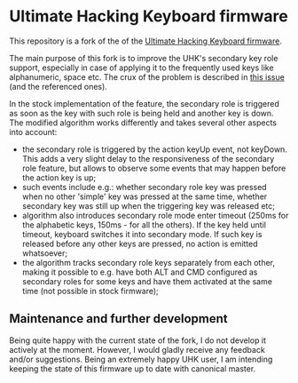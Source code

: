 # Ultimate Hacking Keyboard firmware

This repository is a fork of the  of the [Ultimate Hacking Keyboard firmware](https://github.com/UltimateHackingKeyboard/firmware).

The main purpose of this fork is to improve the UHK's secondary key role support, especially in case of applying it to the frequently used keys like alphanumeric, space etc. 
The crux of the problem is described in [this issue](https://github.com/UltimateHackingKeyboard/firmware/issues/187) (and the referenced ones).

In the stock implementation of the feature, the secondary role is triggered as soon as the key with such role is being held and another key is down. The modified algorithm works differently and takes several other aspects into account:
* the secondary role is triggered by the action keyUp event, not keyDown. This adds a very slight delay to the responsiveness of the secondary role feature, but allows to observe some events that may happen before the action key is up;
* such events include e.g.: whether secondary role key was pressed when no other 'simple' key was pressed at the same time, whether secondary key was still up when the triggering key was released etc;
* algorithm also introduces secondary role mode enter timeout (250ms for the alphabetic keys, 150ms - for all the others). If the key held until timeout, keyboard switches it into secondary mode. If such key is released before any other keys are pressed, no action is emitted whatsoever;
* the algorithm tracks secondary role keys separately from each other, making it possible to e.g. have both ALT and CMD configured as secondary roles for some keys and have them activated at the same time (not possible in stock firmware);

## Maintenance and further development

Being quite happy with the current state of the fork, I do not develop it actively at the moment. However, I would gladly receive any feedback and/or suggestions. Being an extremely happy UHK user, I am intending keeping the state of this firmware up to date with canonical master.
